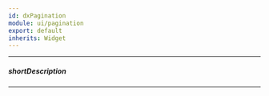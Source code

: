 ```yaml
---
id: dxPagination
module: ui/pagination
export: default
inherits: Widget
---
```

---
##### shortDescription
<!-- Description goes here -->

---
<!-- Description goes here -->